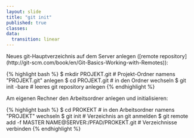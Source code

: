 ```yaml
---
layout: slide
title: "git init"
published: true
classes:
data:
  transition: linear
---
```


<div markdown="1" class="fragment">
Neues git-Hauptverzeichnis auf dem Server anlegen
([remote repository](http://git-scm.com/book/en/Git-Basics-Working-with-Remotes)):

{% highlight bash %}
$ mkdir PROJEKT.git # Projekt-Ordner namens "PROJEKT.git" anlegen
$ cd PROJEKT.git    # in den Ordner wechseln
$ git init -bare    # leeres git repository anlegen
{% endhighlight %}
</div>

<div markdown="1" class="fragment">
Am eigenen Rechner den Arbeitsordner anlegen und initialisieren:

{% highlight bash %}
$ cd PROKEKT    # in den Arbeitsordner namens "PROJEKT" wechseln
$ git init      # Verzeichnis an git anmelden
$ git remote add -f MASTER NAME@SERVER:/PFAD/PROKEKT.git
                # Verzeichnisse verbinden
{% endhighlight %}
</div>
